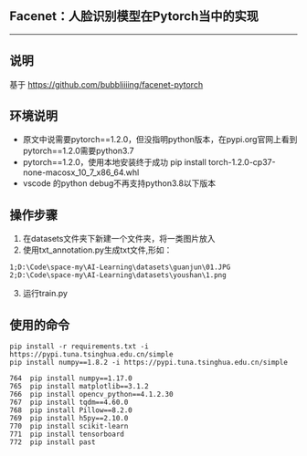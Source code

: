 ## Facenet：人脸识别模型在Pytorch当中的实现
---

## 说明
基于 https://github.com/bubbliiiing/facenet-pytorch
## 环境说明
- 原文中说需要pytorch==1.2.0，但没指明python版本，在pypi.org官网上看到pytorch==1.2.0需要python3.7
- pytorch==1.2.0，使用本地安装终于成功 pip install torch-1.2.0-cp37-none-macosx_10_7_x86_64.whl
- vscode 的python debug不再支持python3.8以下版本

## 操作步骤
1. 在datasets文件夹下新建一个文件夹，将一类图片放入
2. 使用txt_annotation.py生成txt文件,形如：
~~~
1;D:\Code\space-my\AI-Learning\datasets\guanjun\01.JPG
2;D:\Code\space-my\AI-Learning\datasets\youshan\1.png
~~~
3. 运行train.py

## 使用的命令
~~~
pip install -r requirements.txt -i https://pypi.tuna.tsinghua.edu.cn/simple
pip install numpy==1.8.2 -i https://pypi.tuna.tsinghua.edu.cn/simple

764  pip install numpy==1.17.0
765  pip install matplotlib==3.1.2
766  pip install opencv_python==4.1.2.30
767  pip install tqdm==4.60.0
768  pip install Pillow==8.2.0
769  pip install h5py==2.10.0
770  pip install scikit-learn
771  pip install tensorboard
772  pip install past
~~~
